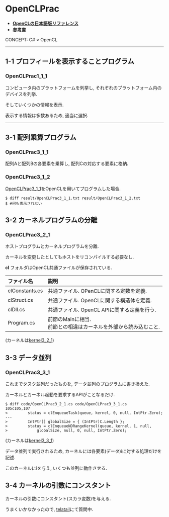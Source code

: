 # OpenCLPrac

- [__OpenCLの日本語版リファレンス__](http://neareal.net/index.php?Programming%2FOpenCL%2FJpnReference)
- [__参考書__](https://www.amazon.co.jp/C-%E3%81%AB%E3%82%88%E3%82%8BOpenCL%E4%B8%A6%E5%88%97%E3%83%97%E3%83%AD%E3%82%B0%E3%83%A9%E3%83%9F%E3%83%B3%E3%82%B0-%E5%8C%97%E5%B1%B1-%E6%B4%8B%E5%B9%B8/dp/4877832971)

CONCEPT: C# × OpenCL

---

## 1-1 プロフィールを表示することプログラム
### OpenCLPrac1_1_1

コンピュータ内のプラットフォームを列挙し, それぞれのプラットフォーム内のデバイスを列挙.

そしていくつかの情報を表示.

表示する情報は多数あるため, 適当に選択.

---

## 3-1 配列乗算プログラム
### OpenCLPrac3_1_1

配列Aと配列Bの各要素を乗算し, 配列Cの対応する要素に格納.

### OpenCLPrac3_1_2

[OpenCLPrac3_1_1](#openclprac3_1_1)をOpenCLを用いてプログラムした場合.


```fish
$ diff result/OpenCLPrac3_1_1.txt result/OpenCLPrac3_1_2.txt 
$ #何も表示されない
```
## 3-2 カーネルプログラムの分離
### OpenCLPrac3_2_1

ホストプログラムとカーネルプログラムを分離.

カーネルを変更したとしてもホストをリコンパイルする必要なし.

__cl__ フォルダはOpenCL共通ファイルが保存されている.

 | ファイル名     | 説明                                                                |
 | :------------- | :------------------------------------------------------------------ |
 | clConstants.cs | 共通ファイル. OPenCLに関する定数を定義.                             |
 | clStruct.cs    | 共通ファイル. OpenCLに関する構造体を定義.                           |
 | clDll.cs       | 共通ファイル. OpenCL APIに関する定義を行う.                         |
 | Program.cs     | 前節のMainに相当. <br>前節との相違はカーネルを外部から読み込むこと. |


\(カーネルは[kernel3_2_1](https://github.com/yosse95ai/OpenCLPrac/tree/master/kernel3_2_1)\)

## 3-3 データ並列
### OpenCLPrac3_3_1

これまでタスク並列だったものを, データ並列のプログラムに書き換えた.

カーネルとカーネル起動を要求するAPIがことなるだけ.

```fish
$ diff code/OpenCLPrac3_2_1.cs code/OpenCLPrac3_3_1.cs 
105c105,107
<         status = clEnqueueTask(queue, kernel, 0, null, IntPtr.Zero);
---
>         IntPtr[] globalSize = { (IntPtr)C.Length };
>         status = clEnqueueNDRangeKernel(queue, kernel, 1, null,
>             globalSize, null, 0, null, IntPtr.Zero);
```


\(カーネルは[kernel3_3_1](https://github.com/yosse95ai/OpenCLPrac/tree/master/kernel3_3_1)\)


データ並列で実行されるため, カーネルには各要素\(データ\)iに対する処理だけを記述.

このカーネルにiを与え, いくつも並列に動作させる.


## 3-4 カーネルの引数にコンスタント

カーネルの引数にコンスタント(スカラ変数)を与える.

うまくいかなかったので, [telatail](https://teratail.com/questions/315257?modal=q-comp)にて質問中.
